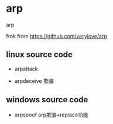 # arp
arp

frok from https://github.com/verylove/arp

## linux source code 

- arpattack

- arpdeceive  欺骗

 
## windows source code 

- arpspoof  arp欺骗+replace功能
